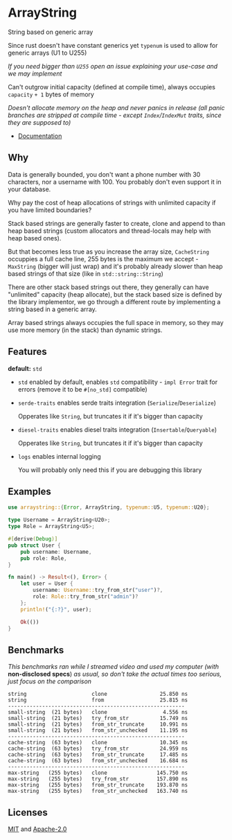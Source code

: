 # ArrayString

String based on generic array

Since rust doesn't have constant generics yet `typenum` is used to allow for generic arrays (U1 to U255)

*If you need bigger than `U255` open an issue explaining your use-case and we may implement*

Can't outgrow initial capacity (defined at compile time), always occupies `capacity` `+ 1` bytes of memory

*Doesn't allocate memory on the heap and never panics in release (all panic branches are stripped at compile time - except `Index`/`IndexMut` traits, since they are supposed to)*

* [Documentation](https://docs.rs/arraystring/0.2.2/arraystring)

## Why

Data is generally bounded, you don't want a phone number with 30 characters, nor a username with 100. You probably don't even support it in your database.

Why pay the cost of heap allocations of strings with unlimited capacity if you have limited boundaries?

Stack based strings are generally faster to create, clone and append to than heap based strings (custom allocators and thread-locals may help with heap based ones).

But that becomes less true as you increase the array size, `CacheString` occuppies a full cache line, 255 bytes is the maximum we accept - `MaxString` (bigger will just wrap) and it's probably already slower than heap based strings of that size (like in `std::string::String`)

There are other stack based strings out there, they generally can have "unlimited" capacity (heap allocate), but the stack based size is defined by the library implementor, we go through a different route by implementing a string based in a generic array.

Array based strings always occupies the full space in memory, so they may use more memory (in the stack) than dynamic strings.

## Features

 **default:** `std`

 - `std` enabled by default, enables `std` compatibility - `impl Error` trait for errors (remove it to be `#[no_std]` compatible)
 - `serde-traits` enables serde traits integration (`Serialize`/`Deserialize`)

     Opperates like `String`, but truncates it if it's bigger than capacity

 - `diesel-traits` enables diesel traits integration (`Insertable`/`Queryable`)

     Opperates like `String`, but truncates it if it's bigger than capacity

 - `logs` enables internal logging

     You will probably only need this if you are debugging this library

 ## Examples

```rust
use arraystring::{Error, ArrayString, typenum::U5, typenum::U20};

type Username = ArrayString<U20>;
type Role = ArrayString<U5>;

#[derive(Debug)]
pub struct User {
    pub username: Username,
    pub role: Role,
}

fn main() -> Result<(), Error> {
    let user = User {
        username: Username::try_from_str("user")?,
        role: Role::try_from_str("admin")?
    };
    println!("{:?}", user);

    Ok(())
}
```

 ## Benchmarks

*This benchmarks ran while I streamed video and used my computer (with* **non-disclosed specs**) *as usual, so don't take the actual times too serious, just focus on the comparison*

```my_custom_benchmark
string                     clone                 25.850 ns
string                     from                  25.815 ns
---------------------------------------------------------
small-string  (21 bytes)   clone                  4.556 ns
small-string  (21 bytes)   try_from_str          15.749 ns
small-string  (21 bytes)   from_str_truncate     10.991 ns
small-string  (21 bytes)   from_str_unchecked    11.195 ns
---------------------------------------------------------
cache-string  (63 bytes)   clone                 10.345 ns
cache-string  (63 bytes)   try_from_str          24.959 ns
cache-string  (63 bytes)   from_str_truncate     17.485 ns
cache-string  (63 bytes)   from_str_unchecked    16.684 ns
---------------------------------------------------------
max-string   (255 bytes)   clone                145.750 ns
max-string   (255 bytes)   try_from_str         157.890 ns
max-string   (255 bytes)   from_str_truncate    193.870 ns
max-string   (255 bytes)   from_str_unchecked   163.740 ns
```

## Licenses

[MIT](master/license/MIT) and [Apache-2.0](master/license/APACHE)
